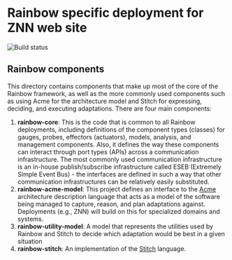 # Rainbow specific deployment for ZNN web site

![Build status](https://travis-ci.org/cmendesce/rainbow-znn-deployment.svg?branch=master)

## Rainbow components 
This directory contains components that make up most of the core of the Rainbow framework, as well as the more commonly used components such
as using Acme for the architecture model and Stitch for expressing, deciding, and executing adaptations. There are four main components:

1. **rainbow-core**: This is the code that is common to all Rainbow deployments, including definitions of the component types (classes) for
gauges, probes, effectors (actuators), models, analysis, and management components. Also, it defines the way these components can interact 
through port types (APIs) across a communication infrastructure. The most commonly used communication infrastructure is an in-house publish/subscribe
infrastructure called ESEB (Extremely Simple Event Bus) - the interfaces are defined in such a way that other communication infrastructures
can be relatively easily substituted.
2. **rainbow-acme-model**: This project defines an interface to the [Acme](http://acme.able.cs.cmu.edu/pubs/show.php?id=162) architecture description language that acts as a model of the software
being managed to capture, reason, and plan adaptations against. Deployments (e.g., ZNN) will build on this for specialized domains and systems.
3. **rainbow-utility-model**: A model that represents the utilities used by Rainbow and Stitch to decide which adaptation would be best in a given
situation
4. **rainbow-stitch**: An implementation of the [Stitch](http://acme.able.cs.cmu.edu/pubs/show.php?id=341) language.
